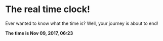 # The real time clock!

Ever wanted to know what the time is? Well, your journey is about to end!

**The time is Nov 09, 2017, 06:23**